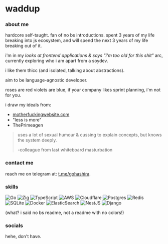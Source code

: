 waddup
======================================================================================================================================

### about me
hardcore self-taught. fan of no bs introductions. spent 3 years of my life breaking into js ecosystem, and will spend the next 3 years of my life breaking out of it.

i'm in my *looks at frontend applications & says "i'm too old for this shit"* arc, currently exploring who i am apart from a soydev.

i like them thicc (and isolated, talking about abstractions).

aim to be language-agnostic developer.

roses are red violets are blue, if your company likes sprint planning, i'm not for you.

i draw my ideals from:
- [motherfuckingwebsite.com](https://motherfuckingwebsite.com)
- "less is more"
- ThePrimeagen

> uses a lot of sexual humour & cussing to explain concepts, but knows the system deeply.
>
> -colleague from last whiteboard masturbation

### contact me
reach me on telegram at: [t.me/gohashira](https://t.me/gohashira).


### skills

![Go](https://img.shields.io/badge/go-%2300ADD8.svg?style=for-the-badge&logo=go&logoColor=white) ![Zig](https://img.shields.io/badge/Zig-%23F7A41D.svg?style=for-the-badge&logo=zig&logoColor=white) ![TypeScript](https://img.shields.io/badge/typescript-%23007ACC.svg?style=for-the-badge&logo=typescript&logoColor=white) ![AWS](https://img.shields.io/badge/AWS-%23FF9900.svg?style=for-the-badge&logo=amazon-aws&logoColor=white) ![Cloudflare](https://img.shields.io/badge/Cloudflare-F38020?style=for-the-badge&logo=Cloudflare&logoColor=white) ![Postgres](https://img.shields.io/badge/postgres-%23316192.svg?style=for-the-badge&logo=postgresql&logoColor=white) ![Redis](https://img.shields.io/badge/redis-%23DD0031.svg?style=for-the-badge&logo=redis&logoColor=white) ![SQLite](https://img.shields.io/badge/sqlite-%2307405e.svg?style=for-the-badge&logo=sqlite&logoColor=white) ![Docker](https://img.shields.io/badge/docker-%230db7ed.svg?style=for-the-badge&logo=docker&logoColor=white) ![ElasticSearch](https://img.shields.io/badge/-ElasticSearch-005571?style=for-the-badge&logo=elasticsearch) ![NestJS](https://img.shields.io/badge/nestjs-%23E0234E.svg?style=for-the-badge&logo=nestjs&logoColor=white) ![Django](https://img.shields.io/badge/django-%23092E20.svg?style=for-the-badge&logo=django&logoColor=white)

(what? i said no bs readme, not a readme with no colors!)

### socials

hehe, don't have.
